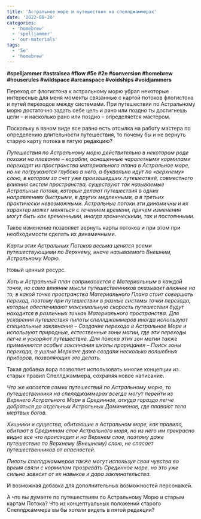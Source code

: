 ```yaml
---
title: 'Астральное море и путешествия на спеллджаммерах'
date: '2022-08-20'
categories:
  - 'homebrew'
  - 'spelljammer'
  - 'our-materials'
tags:
  - '5e'
  - 'homebrew'
---
```


**#spelljammer #astralsea #flow #5e #2e #conversion #homebrew #houserules #wildspace #arcanspace #voidships #voidjammers**

Переход от флогистона к астральному морю убрал некоторые интересные для меня моменты связанные с картой потоков флогистона и путей переходов между системами. При путешествии по Астральному морю достаточно задать себе цель и рано или поздно ты достигнешь цели – и насколько рано или поздно – определяется мастером.

Поскольку в явном виде все равно есть отсылка на работу мастера по определению длительности путешествия, то почему бы и не вернуть старую карту потока в пятую редакцию?

_Путешествия по Астральному морю действительно в некотором роде похожи на плавание – корабли, оснащенные чаролетными кормилами переходят из пространства материального плана в Астральное море, но не погружаются глубоко в него, а буквально идут по «верхнему» слою, в котором за счет уже произошедших путешествий, совместного влияния систем пространства, существуют так называемые Астральные потоки, которые делают путешествия в одних направлениях быстрыми, в других медленными, а в третьих практически невозможными. Астральные потоки эти динамичны и их характер может меняться с течением времени, причем изменения могут быть как временными, иногда хроническими, так и постоянными._

Такое изменение позволяет вернуть карты потоков и при этом при необходимости сделать их динамичными.

_Карты этих Астральных Потоков весьма ценятся всеми путешествующими по Верхнему, иначе называемого Внешним, Астральному Морю._

Новый ценный ресурс.

_Хоть и Астральный план соприкасается с Материальным в каждой точке, но само влияние мысли путешественников оказывает влияние на то, в какой точке пространства Материального Плана стоит совершать переход, поэтому при путешествии в разные системы точки перехода, которые обеспечивают максимальную скорость путешествия будут находится в различных точках Материального пространства. Для ускорения путешествия пилоты спеллджаммеров иногда используют специальные заклинания – Создание перехода в Астральное Море и используют природные, естественные зоны магии, где эти переходы легче и ускоряют путешествие. Для поиска этих зон магии также применяются особые заклинания школы прорицания – Поиск зоны перехода, а ушлые Меркане даже создали несколько волшебных приборов, позволяющих это делать._

Такая добавка лора позволяет использовать многие концепции из старых правил Спеллджаммера, сохраняя новое написание.

_Что же касается самих путешествий по Астральному морю, то путешественники на спеллджаммерах всегда могут перейти из Верхнего Астрального Моря в Срединное, откуда гораздо легче добраться до отдельных Астральных Доминионов, где плавают тела мертвых богов._

_Хищники и существа, обитающие в Астральном море, как правило, обитают в Срединном слое Астрального моря, но из него им прекрасно видно все что происходит и на Верхнем слое, поэтому даже путешествие по Верхнему (Внешнему) слою, не спасает путешественников от опасностей._

_Пилоты спеллджаммеров также могут используя свои чувства во время связи с кормилом прозревать Срединное море, но это уже сильно зависит от их навыков и дара заклинательства._

И возможная добавка для дополнительных возможностей персонажей.

А что вы думаете по путешествиям по Астральному Морю и старым картам Потока? Что из концептуальных положений старого Спеллджаммера вы бы хотели видеть в пятой редакции?

